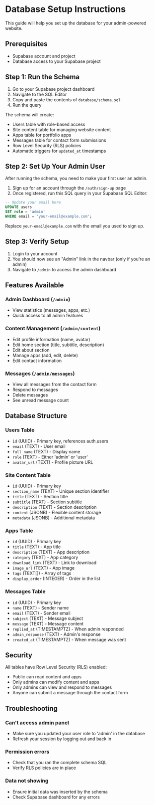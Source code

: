 # Database Setup Instructions

This guide will help you set up the database for your admin-powered website.

## Prerequisites

- Supabase account and project
- Database access to your Supabase project

## Step 1: Run the Schema

1. Go to your Supabase project dashboard
2. Navigate to the SQL Editor
3. Copy and paste the contents of `database/schema.sql`
4. Run the query

The schema will create:
- Users table with role-based access
- Site content table for managing website content
- Apps table for portfolio apps
- Messages table for contact form submissions
- Row Level Security (RLS) policies
- Automatic triggers for `updated_at` timestamps

## Step 2: Set Up Your Admin User

After running the schema, you need to make your first user an admin.

1. Sign up for an account through the `/auth/sign-up` page
2. Once registered, run this SQL query in your Supabase SQL Editor:

```sql
-- Update your email here
UPDATE users 
SET role = 'admin' 
WHERE email = 'your-email@example.com';
```

Replace `your-email@example.com` with the email you used to sign up.

## Step 3: Verify Setup

1. Login to your account
2. You should now see an "Admin" link in the navbar (only if you're an admin)
3. Navigate to `/admin` to access the admin dashboard

## Features Available

### Admin Dashboard (`/admin`)
- View statistics (messages, apps, etc.)
- Quick access to all admin features

### Content Management (`/admin/content`)
- Edit profile information (name, avatar)
- Edit home section (title, subtitle, description)
- Edit about section
- Manage apps (add, edit, delete)
- Edit contact information

### Messages (`/admin/messages`)
- View all messages from the contact form
- Respond to messages
- Delete messages
- See unread message count

## Database Structure

### Users Table
- `id` (UUID) - Primary key, references auth.users
- `email` (TEXT) - User email
- `full_name` (TEXT) - Display name
- `role` (TEXT) - Either 'admin' or 'user'
- `avatar_url` (TEXT) - Profile picture URL

### Site Content Table
- `id` (UUID) - Primary key
- `section_name` (TEXT) - Unique section identifier
- `title` (TEXT) - Section title
- `subtitle` (TEXT) - Section subtitle
- `description` (TEXT) - Section description
- `content` (JSONB) - Flexible content storage
- `metadata` (JSONB) - Additional metadata

### Apps Table
- `id` (UUID) - Primary key
- `title` (TEXT) - App title
- `description` (TEXT) - App description
- `category` (TEXT) - App category
- `download_link` (TEXT) - Link to download
- `image_url` (TEXT) - App image
- `tags` (TEXT[]) - Array of tags
- `display_order` (INTEGER) - Order in the list

### Messages Table
- `id` (UUID) - Primary key
- `name` (TEXT) - Sender name
- `email` (TEXT) - Sender email
- `subject` (TEXT) - Message subject
- `message` (TEXT) - Message content
- `replied_at` (TIMESTAMPTZ) - When admin responded
- `admin_response` (TEXT) - Admin's response
- `created_at` (TIMESTAMPTZ) - When message was sent

## Security

All tables have Row Level Security (RLS) enabled:
- Public can read content and apps
- Only admins can modify content and apps
- Only admins can view and respond to messages
- Anyone can submit a message through the contact form

## Troubleshooting

### Can't access admin panel
- Make sure you updated your user role to 'admin' in the database
- Refresh your session by logging out and back in

### Permission errors
- Check that you ran the complete schema SQL
- Verify RLS policies are in place

### Data not showing
- Ensure initial data was inserted by the schema
- Check Supabase dashboard for any errors



